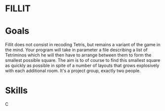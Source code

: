 # FILLIT

# Goals
Fillit does not consist in recoding Tetris, but remains a variant of the game in the mind.
Your program will take in parameter a file describing a list of Tetriminos
which he will then have to arrange between them to form the smallest possible square. The aim is to
of course to find this smallest square as quickly as possible in spite of a number
of layouts that grows explosively with each additional room.
It's a project group, exactly two people.

# Skills
C
